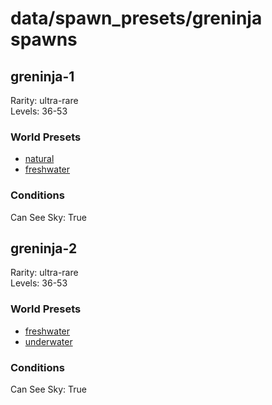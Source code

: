 # data/spawn_presets/greninja spawns  
  
## greninja-1  
Rarity: ultra-rare  
Levels: 36-53  
  
### World Presets  
* [natural](data/spawn_data/natural.md)  
* [freshwater](data/spawn_data/freshwater.md)  
  
### Conditions  
Can See Sky: True  
  
## greninja-2  
Rarity: ultra-rare  
Levels: 36-53  
  
### World Presets  
* [freshwater](data/spawn_data/freshwater.md)  
* [underwater](data/spawn_data/underwater.md)  
  
### Conditions  
Can See Sky: True  
